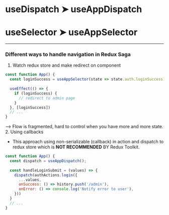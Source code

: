 
# useDispatch ➤ useAppDispatch
# useSelector ➤ useAppSelector

----
### Different ways to handle navigation in Redux Saga
1. Watch redux store and make redirect on component
```jsx
const function App() {
  const loginSuccess = useAppSelector(state => state.auth.loginSuccess)
  
  useEffect(() => {
    if (loginSuccess) {
      // redirect to admin page
    }
  }, [loginSuccess])
  // ...
}
```
--> Flow is fragmented, hard to control when you have more and more state.
2. Using callbacks
- This approach using non-serializable (callback) in action and dispatch to redux store which is **NOT RECOMMENDED** BY Redux Toolkit.
```jsx
const function App() {
  const dispatch = useAppDispatch();
  
  const handleLoginSubmit = (values) => {
    dispatch(authActions.login({
      ...values,
      onSuccess: () => history.push('/admin'),
      onError: () => console.log('Notify error to user'),
    }))
  }
  // ...
}
```
